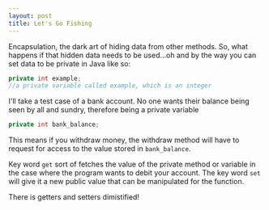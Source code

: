 ```yaml
---
layout: post
title: Let's Go Fishing
---
```


Encapsulation, the dark art of hiding data from other methods. So, what happens if that hidden data needs to be used...oh and by the way you can set data to be private in Java like so:

```java
private int example;
//a private variable called example, which is an integer
```

I'll take a test case of a bank account. No one wants their balance being seen by all and sundry, therefore being a private variable

```java
private int bank_balance;
```
This means if you withdraw money, the withdraw method will have to request for access to the value stored in ``` bank_balance ```.

Key word ```get``` sort of fetches the value of the private method or variable in the case where the program wants to debit your account. The key word ```set``` will give it a new public value that can be manipulated for the function. 

There is getters and setters dimistified!